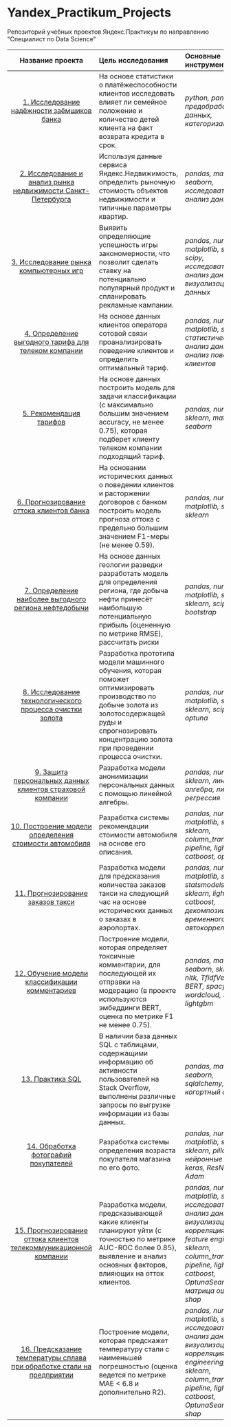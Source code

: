 # Yandex_Practikum_Projects
Репозиторий учебных проектов Яндекс.Практикум по направлению "Специалист по Data Science"

| Название проекта | Цель исследования | Основные инструменты | Статус | 
| :-------------------: | :--------------------- |:---------------------------|:------
|[1. Исследование надёжности заёмщиков банка](https://github.com/PerfectStorm19/Yandex_Practicum_Projects/tree/main/1_creditworthiness_research)| На основе статистики о платёжеспособности клиентов исследовать влияет ли семейное положение и количество детей клиента на факт возврата кредита в срок. |*python, pandas, предобработка данных, категоризация*|Завершен|
|[2. Исследование и анализ рынка недвижимости Санкт-Петербурга](https://github.com/PerfectStorm19/Yandex_Practicum_Projects/tree/main/2_real_estate_research)| Используя данные сервиса Яндекс.Недвижимость, определить рыночную стоимость объектов недвижимости и типичные параметры квартир. |*pandas, matplotlib, seaborn, исследовательский анализ данных*|Завершен|
|[3. Исследование рынка компьютерных игр](https://github.com/PerfectStorm19/Yandex_Practicum_Projects/tree/main/3_game_sales_research)| Выявить определяющие успешность игры закономерности, что позволит сделать ставку на потенциально популярный продукт и спланировать рекламные кампании. |*pandas, numpy, matplotlib, seaborn, scipy, исследовательский анализ данных, визуализация данных*|Завершен|
|[4. Определение выгодного тарифа для телеком компании](https://github.com/PerfectStorm19/Yandex_Practicum_Projects/tree/main/4_tariffs_research)| На основе данных клиентов оператора сотовой связи проанализировать поведение клиентов и определить оптимальный тариф. |*pandas, numpy, matplotlib, scipy, статистический анализ данных, анализ поведения клиентов*|Завершен|
|[5. Рекомендация тарифов](https://github.com/PerfectStorm19/Yandex_Practicum_Projects/tree/main/5_tariffs_recommendation)| На основе данных построить модель для задачи классификации (с максимально большим значением accuracy, не менее 0.75), которая подберет клиенту телеком компании подходящий тариф. |*pandas, numpy, sklearn, matplotlib, seaborn*|Завершен|
|[6. Прогнозирование оттока клиентов банка](https://github.com/PerfectStorm19/Yandex_Practicum_Projects/tree/main/6_customers_churn_research)| На основании исторических данных о поведении клиентов и расторжении договоров с банком построить модель прогноза оттока с предельно большим значением F1-меры (не менее 0.59). |*pandas, numpy, matplotlib, seaborn, sklearn*|Завершен|
|[7. Определение наиболее выгодного региона нефтедобычи](https://github.com/PerfectStorm19/Yandex_Practicum_Projects/tree/main/7_oil_well_locations_research)| На основе данных геологии разведки разработать модель для определения региона, где добыча нефти принесёт наибольшую потенциальную прибыль (оцененную по метрике RMSE), рассчитать риски |*pandas, numpy, matplotlib, seaborn, sklearn, scipy, bootstrap*|Завершен|
|[8. Исследование технологического процесса очистки золота](https://github.com/PerfectStorm19/Yandex_Practicum_Projects/tree/main/8_gold_recovery_research)| Разработка прототипа модели машинного обучения, которая поможет оптимизировать производство по добыче золота из золотосодержащей руды и спрогнозировать концентрацию золота при проведении процесса очистки. |*pandas, numpy, matplotlib, seaborn, sklearn, scipy, PCA, optuna*|Завершен|
|[9. Защита персональных данных клиентов страховой компании](https://github.com/PerfectStorm19/Yandex_Practicum_Projects/tree/main/9_personal_information_protection)| Разработка модели анонимизации персональных данных с помощью линейной алгебры. |*pandas, numpy, sklearn, линейная алгебра, линейная регрессия*|Завершен|
|[10. Построение модели определения стоимости автомобиля](https://github.com/PerfectStorm19/Yandex_Practicum_Projects/tree/main/10_car_price_prediction)| Разработка системы рекомендации стоимости автомобиля на основе его описания. |*pandas, numpy, matplotlib, seaborn, sklearn, column_transformer, pipeline, lightgbm, catboost, optuna*|Завершен|
|[11. Прогнозирование заказов такси](https://github.com/PerfectStorm19/Yandex_Practicum_Projects/tree/main/11_taxi_demand_prediction)| Разработка модели для предсказания количества заказов такси на следующий час на основе исторических данных о заказах в аэропортах. |*pandas, numpy, matplotlib, seaborn, statsmodels, sklearn, lightgbm, catboost, декомпозиция временного ряда, автокорреляция*|Завершен|
|[12. Обучение модели классификации комментариев](https://github.com/PerfectStorm19/Yandex_Practicum_Projects/tree/main/12_toxic_comments_detection)| Построение модели, которая определяет токсичные комментарии, для последующей их отправки на модерацию (в проекте используются эмбеддинги BERT, оценка по метрике F1 не менее 0.75). |*pandas, matplotlib, seaborn, sklearn, nltk, TfidfVectorizer, BERT, spacy, re, wordcloud, SVC, lightgbm*|Завершен|
|[13. Практика SQL](https://github.com/PerfectStorm19/Yandex_Practikum_Projects/tree/main/13_sql_practice)| В наличии база данных SQL с таблицами, содержащими информацию об активности пользователей на Stack Overflow, выполнены различные запросы по выгрузке информации из базы данных. |*pandas, matplotlib, seaborn, sqlalchemy, когортный анализ*|Завершен|
|[14. Обработка фотографий покупателей](https://github.com/PerfectStorm19/Yandex_Practicum_Projects/tree/main/14_age_detection)| Разработка системы определения возраста покупателя магазина по его фото. |*pandas, numpy, matplotlib, seaborn, sklearn, pillow, нейронные сети, keras, ResNet50, Adam*|Завершен|
|[15. Прогнозирование оттока клиентов телекоммуникационной компании](https://github.com/PerfectStorm19/Yandex_Practicum_Projects/tree/main/15_telecom_customers_churn_prediction)| Разработка модели, предсказывающей какие клиенты планируют уйти (с точностью по метрике AUC-ROC более 0.85), выявление и анализ основных факторов, влияющих на отток клиентов. |*pandas, numpy, matplotlib, seaborn, исследовательский анализ данных, визуализация, корреляция phik, feature engineering, sklearn, column_transformer, pipeline, lightgbm, сatboost, OptunaSearchCV, матрица ошибок, shap*|Завершен|
|[16. Предсказание температуры сплава при обработке стали на предприятии](https://github.com/PerfectStorm19/Yandex_Practicum_Projects/tree/main/16_industry_steel_temperature_prediction)| Построение модели, которая предскажет температуру стали с наименьшей погрешностью (оценка ведется по метрике MAE < 6.8 и дополнительно R2). |*pandas, numpy, matplotlib, seaborn, исследовательский анализ данных, визуализация, корреляция, feature engineering, sklearn, column_transformer, pipeline, lightgbm, сatboost, OptunaSearchCV, shap*|Завершен|














